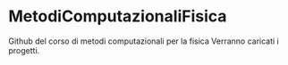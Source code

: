 # MetodiComputazionaliFisica
Github del corso di metodi computazionali per la fisica
Verranno caricati i progetti.

